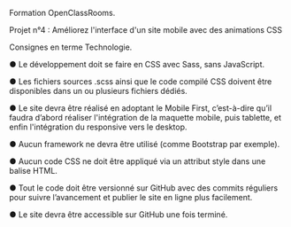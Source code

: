 Formation OpenClassRooms.

Projet n°4 : Améliorez l'interface d'un site mobile avec des animations CSS

Consignes en terme Technologie.

● Le développement doit se faire en CSS avec Sass, sans JavaScript.

● Les fichiers sources .scss ainsi que le code compilé CSS doivent être disponibles dans un ou plusieurs fichiers dédiés.

● Le site devra être réalisé en adoptant le Mobile First, c’est-à-dire qu’il faudra d’abord réaliser l'intégration de la maquette mobile, puis tablette, et enfin l'intégration du responsive vers le desktop.

● Aucun framework ne devra être utilisé (comme Bootstrap par exemple).

● Aucun code CSS ne doit être appliqué via un attribut style dans une balise HTML.

● Tout le code doit être versionné sur GitHub avec des commits réguliers pour suivre l’avancement et publier le site en ligne plus facilement.

● Le site devra être accessible sur GitHub une fois terminé.